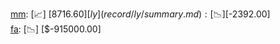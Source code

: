 [mm](record/mm/summary.md): [📈] [$8716.60]  
[ly](record/ly/summary.md): [📉] [$-2392.00]  
[fa](record/fa/summary.md): [📉] [$-915000.00]  
